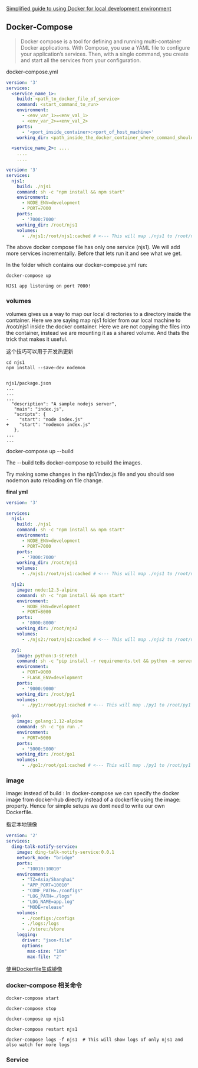 [Simplified guide to using Docker for local development environment](https://blog.atulr.com/docker-local-environment/)

## Docker-Compose
> Docker compose is a tool for defining and running multi-container Docker applications. With Compose, you use a YAML file to configure your application’s services. Then, with a single command, you create and start all the services from your configuration.

docker-compose.yml
```yml
version: '3'
services:
  <service_name_1>:
    build: <path_to_docker_file_of_service>
    command: <start_command_to_run>
    environment:
      - <env_var_1>=<env_val_1>
      - <env_var_2>=<env_val_2>
    ports:
      - '<port_inside_container>:<port_of_host_machine>'
    working_dir: <path_inside_the_docker_container_where_command_should_run>

  <service_name_2>: ....
    ....
    ....
```

```yml
version: '3'
services:
  njs1:
    build: ./njs1
    command: sh -c "npm install && npm start"
    environment:
      - NODE_ENV=development
      - PORT=7000
    ports:
      - '7000:7000'
    working_dir: /root/njs1
    volumes:
      - ./njs1:/root/njs1:cached # <--- This will map ./njs1 to /root/njs1 inside the container.
```
The above docker compose file has only one service (njs1). We will add more services incrementally. Before that lets run it and see what we get.

In the folder which contains our docker-compose.yml run:
```
docker-compose up

NJS1 app listening on port 7000!
```

### volumes
volumes gives us a way to map our local directories to a directory inside the container. 
Here we are saying map njs1 folder from our local machine to /root/njs1 inside the docker container. 
Here we are not copying the files into the container, instead we are mounting it as a shared volume. And thats the trick that makes it useful.

这个技巧可以用于开发热更新
```
cd njs1
npm install --save-dev nodemon


njs1/package.json
...
...
...
  "description": "A sample nodejs server",
   "main": "index.js",
   "scripts": {
-    "start": "node index.js"
+    "start": "nodemon index.js"
   },
...
...
```
docker-compose up --build

The --build tells docker-compose to rebuild the images.

Try making some changes in the njs1/index.js file and you should see nodemon auto reloading on file change.


**final yml**
```yml
version: '3'

services:
  njs1:
    build: ./njs1
    command: sh -c "npm install && npm start"
    environment:
      - NODE_ENV=development
      - PORT=7000
    ports:
      - '7000:7000'
    working_dir: /root/njs1
    volumes:
      - ./njs1:/root/njs1:cached # <--- This will map ./njs1 to /root/njs1 inside the container.

  njs2:
    image: node:12.3-alpine
    command: sh -c "npm install && npm start"
    environment:
      - NODE_ENV=development
      - PORT=8000
    ports:
      - '8000:8000'
    working_dir: /root/njs2
    volumes:
      - ./njs2:/root/njs2:cached # <--- This will map ./njs2 to /root/njs2 inside the container.

  py1:
    image: python:3-stretch
    command: sh -c "pip install -r requirements.txt && python -m server"
    environment:
      - PORT=9000
      - FLASK_ENV=development
    ports:
      - '9000:9000'
    working_dir: /root/py1
    volumes:
      - ./py1:/root/py1:cached # <--- This will map ./py1 to /root/py1 inside the container.

  go1:
    image: golang:1.12-alpine
    command: sh -c "go run ."
    environment:
      - PORT=5000
    ports:
      - '5000:5000'
    working_dir: /root/go1
    volumes:
      - ./go1:/root/go1:cached # <--- This will map ./py1 to /root/py1 inside the container.
```

### image
image: instead of build : In docker-compose we can specify the docker image from docker-hub directly instead of 
a dockerfile using the image: property. Hence for simple setups we dont need to write our own Dockerfile.

指定本地镜像
```yml
version: '2'
services:
  ding-talk-notify-service:
    image: ding-talk-notify-service:0.0.1
    network_mode: "bridge"
    ports:
      - "10010:10010"
    environment:
      - "TZ=Asia/Shanghai"
      - "APP_PORT=10010"
      - "CONF_PATH=./configs"
      - "LOG_PATH=./logs"
      - "LOG_NAME=app.log"
      - "MODE=release"
    volumes:
      - ./configs:/configs
      - ./logs:/logs
      - ./store:/store
    logging:
      driver: "json-file"
      options:
        max-size: "10m"
        max-file: "2"
```

[使用Dockerfile生成镜像](../image.md)

### docker-compose 相关命令
```
docker-compose start

docker-compose stop

docker-compose up njs1

docker-compose restart njs1

docker-compose logs -f njs1  # This will show logs of only njs1 and also watch for more logs
```

### Service